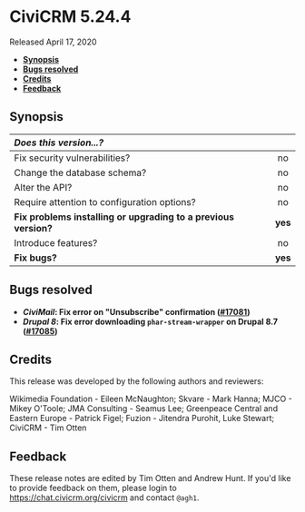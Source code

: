 # CiviCRM 5.24.4

Released April 17, 2020

- **[Synopsis](#synopsis)**
- **[Bugs resolved](#bugs)**
- **[Credits](#credits)**
- **[Feedback](#feedback)**

## <a name="synopsis"></a>Synopsis

| *Does this version...?*                                         |         |
|:--------------------------------------------------------------- |:-------:|
| Fix security vulnerabilities?                                   |   no    |
| Change the database schema?                                     |   no    |
| Alter the API?                                                  |   no    |
| Require attention to configuration options?                     |   no    |
| **Fix problems installing or upgrading to a previous version?** | **yes** |
| Introduce features?                                             |   no    |
| **Fix bugs?**                                                   | **yes** |

## <a name="bugs"></a>Bugs resolved

* **_CiviMail_: Fix error on "Unsubscribe" confirmation ([#17081](https://github.com/civicrm/civicrm-core/pull/17081))**
* **_Drupal 8_: Fix error downloading `phar-stream-wrapper` on Drupal 8.7 ([#17085](https://github.com/civicrm/civicrm-core/pull/17085))**

## <a name="credits"></a>Credits

This release was developed by the following authors and reviewers:

Wikimedia Foundation - Eileen McNaughton; Skvare - Mark Hanna; MJCO - Mikey O'Toole; JMA Consulting - 
Seamus Lee; Greenpeace Central and Eastern Europe - Patrick Figel; Fuzion - Jitendra Purohit, Luke
Stewart; CiviCRM - Tim Otten

## <a name="feedback"></a>Feedback

These release notes are edited by Tim Otten and Andrew Hunt.  If you'd like to
provide feedback on them, please login to https://chat.civicrm.org/civicrm and
contact `@agh1`.
